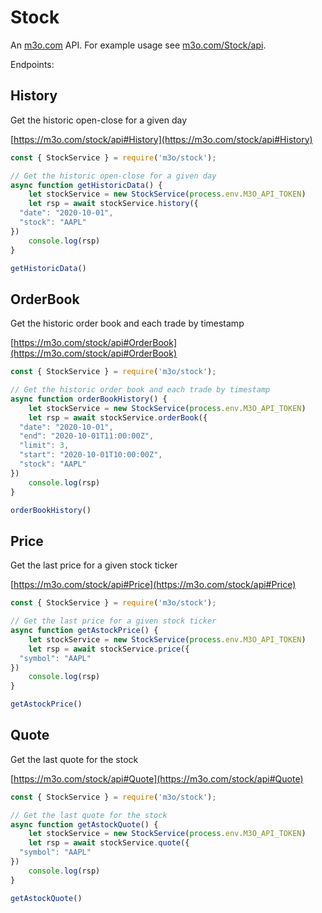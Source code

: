 # Stock

An [m3o.com](https://m3o.com) API. For example usage see [m3o.com/Stock/api](https://m3o.com/Stock/api).

Endpoints:

## History

Get the historic open-close for a given day


[https://m3o.com/stock/api#History](https://m3o.com/stock/api#History)

```js
const { StockService } = require('m3o/stock');

// Get the historic open-close for a given day
async function getHistoricData() {
	let stockService = new StockService(process.env.M3O_API_TOKEN)
	let rsp = await stockService.history({
  "date": "2020-10-01",
  "stock": "AAPL"
})
	console.log(rsp)
}

getHistoricData()
```
## OrderBook

Get the historic order book and each trade by timestamp


[https://m3o.com/stock/api#OrderBook](https://m3o.com/stock/api#OrderBook)

```js
const { StockService } = require('m3o/stock');

// Get the historic order book and each trade by timestamp
async function orderBookHistory() {
	let stockService = new StockService(process.env.M3O_API_TOKEN)
	let rsp = await stockService.orderBook({
  "date": "2020-10-01",
  "end": "2020-10-01T11:00:00Z",
  "limit": 3,
  "start": "2020-10-01T10:00:00Z",
  "stock": "AAPL"
})
	console.log(rsp)
}

orderBookHistory()
```
## Price

Get the last price for a given stock ticker


[https://m3o.com/stock/api#Price](https://m3o.com/stock/api#Price)

```js
const { StockService } = require('m3o/stock');

// Get the last price for a given stock ticker
async function getAstockPrice() {
	let stockService = new StockService(process.env.M3O_API_TOKEN)
	let rsp = await stockService.price({
  "symbol": "AAPL"
})
	console.log(rsp)
}

getAstockPrice()
```
## Quote

Get the last quote for the stock


[https://m3o.com/stock/api#Quote](https://m3o.com/stock/api#Quote)

```js
const { StockService } = require('m3o/stock');

// Get the last quote for the stock
async function getAstockQuote() {
	let stockService = new StockService(process.env.M3O_API_TOKEN)
	let rsp = await stockService.quote({
  "symbol": "AAPL"
})
	console.log(rsp)
}

getAstockQuote()
```
